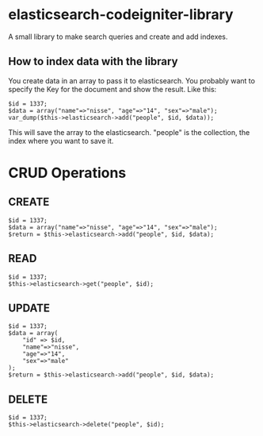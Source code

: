 elasticsearch-codeigniter-library
=================================

A small library to make search queries and create and add indexes.


## How to index data with the library
You create data in an array to pass it to elasticsearch. You probably want to specify the Key for the document and show the result. Like this:

	$id = 1337;
	$data = array("name"=>"nisse", "age"=>"14", "sex"=>"male");
	var_dump($this->elasticsearch->add("people", $id, $data));
	
This will save the array to the elasticsearch. "people" is the collection, the index where you want to save it.

# CRUD Operations

## CREATE
	$id = 1337;
	$data = array("name"=>"nisse", "age"=>"14", "sex"=>"male");
	$return = $this->elasticsearch->add("people", $id, $data);

## READ
	$id = 1337;
	$this->elasticsearch->get("people", $id);

## UPDATE
	$id = 1337;
	$data = array(
		"id" => $id,
		"name"=>"nisse", 
		"age"=>"14", 
		"sex"=>"male"
	);
	$return = $this->elasticsearch->add("people", $id, $data);

## DELETE
	$id = 1337;
	$this->elasticsearch->delete("people", $id);
